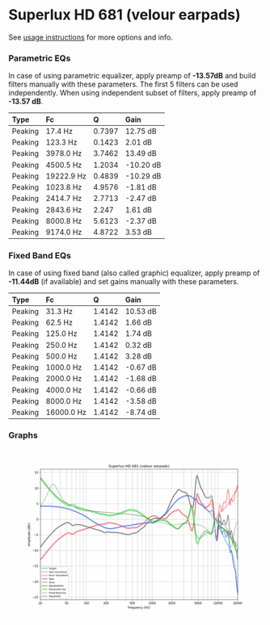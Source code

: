 # Superlux HD 681 (velour earpads)
See [usage instructions](https://github.com/jaakkopasanen/AutoEq#usage) for more options and info.

### Parametric EQs
In case of using parametric equalizer, apply preamp of **-13.57dB** and build filters manually
with these parameters. The first 5 filters can be used independently.
When using independent subset of filters, apply preamp of **-13.57 dB**.

| Type    | Fc         |      Q | Gain      |
|:--------|:-----------|:-------|:----------|
| Peaking | 17.4 Hz    | 0.7397 | 12.75 dB  |
| Peaking | 123.3 Hz   | 0.1423 | 2.01 dB   |
| Peaking | 3978.0 Hz  | 3.7462 | 13.49 dB  |
| Peaking | 4500.5 Hz  | 1.2034 | -10.20 dB |
| Peaking | 19222.9 Hz | 0.4839 | -10.29 dB |
| Peaking | 1023.8 Hz  | 4.9576 | -1.81 dB  |
| Peaking | 2414.7 Hz  | 2.7713 | -2.47 dB  |
| Peaking | 2843.6 Hz  | 2.247  | 1.61 dB   |
| Peaking | 8000.8 Hz  | 5.6123 | -2.37 dB  |
| Peaking | 9174.0 Hz  | 4.8722 | 3.53 dB   |

### Fixed Band EQs
In case of using fixed band (also called graphic) equalizer, apply preamp of **-11.44dB**
(if available) and set gains manually with these parameters.

| Type    | Fc         |      Q | Gain     |
|:--------|:-----------|:-------|:---------|
| Peaking | 31.3 Hz    | 1.4142 | 10.53 dB |
| Peaking | 62.5 Hz    | 1.4142 | 1.66 dB  |
| Peaking | 125.0 Hz   | 1.4142 | 1.74 dB  |
| Peaking | 250.0 Hz   | 1.4142 | 0.32 dB  |
| Peaking | 500.0 Hz   | 1.4142 | 3.28 dB  |
| Peaking | 1000.0 Hz  | 1.4142 | -0.67 dB |
| Peaking | 2000.0 Hz  | 1.4142 | -1.68 dB |
| Peaking | 4000.0 Hz  | 1.4142 | -0.66 dB |
| Peaking | 8000.0 Hz  | 1.4142 | -3.58 dB |
| Peaking | 16000.0 Hz | 1.4142 | -8.74 dB |

### Graphs
![](./Superlux%20HD%20681%20(velour%20earpads).png)
